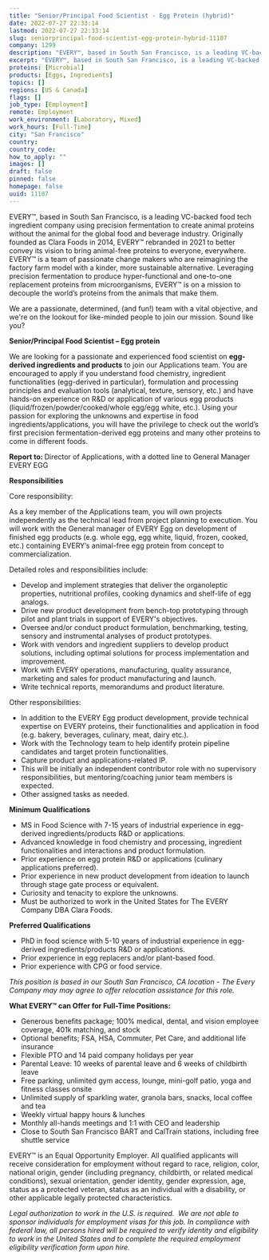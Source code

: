 ```yaml
---
title: "Senior/Principal Food Scientist - Egg Protein (hybrid)"
date: 2022-07-27 22:33:14
lastmod: 2022-07-27 22:33:14
slug: seniorprincipal-food-scientist-egg-protein-hybrid-11107
company: 1299
description: "EVERY™, based in South San Francisco, is a leading VC-backed food tech ingredient company using precision fermentation to create animal proteins without the animal for the global food and beverage industry. Originally founded as Clara Foods in 2014, EVERY™ rebranded in 2021 to better convey its vision to bring animal-free proteins to everyone, everywhere. EVERY™ is a team of passionate change makers who are reimagining the factory farm model with a kinder, more sustainable alternative."
excerpt: "EVERY™, based in South San Francisco, is a leading VC-backed food tech ingredient company using precision fermentation to create animal proteins without the animal for the global food and beverage industry. Originally founded as Clara Foods in 2014, EVERY™ rebranded in 2021 to better convey its vision to bring animal-free proteins to everyone, everywhere. EVERY™ is a team of passionate change makers who are reimagining the factory farm model with a kinder, more sustainable alternative."
proteins: [Microbial]
products: [Eggs, Ingredients]
topics: []
regions: [US & Canada]
flags: []
job_type: [Employment]
remote: Employment
work_environment: [Laboratory, Mixed]
work_hours: [Full-Time]
city: "San Francisco"
country: 
country_code: 
how_to_apply: ""
images: []
draft: false
pinned: false
homepage: false
uuid: 11107
---
```

<p>EVERY™, based in South San Francisco, is a leading VC-backed food tech ingredient company using precision fermentation to create animal proteins without the animal for the global food and beverage industry. Originally founded as Clara Foods in 2014, EVERY™ rebranded in 2021 to better convey its vision to bring animal-free proteins to everyone, everywhere. EVERY™ is a team of passionate change makers who are reimagining the factory farm model with a kinder, more sustainable alternative. Leveraging precision fermentation to produce hyper-functional and one-to-one replacement proteins from microorganisms, EVERY™ is on a mission to decouple the world’s proteins from the animals that make them.</p>
<p>We are a passionate, determined, (and fun!) team with a vital objective, and we're on the lookout for like-minded people to join our mission. Sound like you?</p>
<p><strong>Senior/Principal Food Scientist – Egg protein</strong></p>
<p>We are looking for a passionate and experienced food scientist on <strong>egg-derived ingredients and products</strong> to join our Applications team. You are encouraged to apply if you understand food chemistry, ingredient functionalities (egg-derived in particular), formulation and processing principles and evaluation tools (analytical, texture, sensory, etc.) and have hands-on experience on R&D or application of various egg products (liquid/frozen/powder/cooked/whole egg/egg white, etc.). Using your passion for exploring the unknowns and expertise in food ingredients/applications, you will have the privilege to check out the world’s first precision fermentation-derived egg proteins and many other proteins to come in different foods.</p>
<p><strong>Report to: </strong>Director of Applications, with a dotted line to General Manager EVERY EGG</p>
<p><strong>Responsibilities</strong></p>
<p>Core responsibility: </p>
<p>As a key member of the Applications team, you will own projects independently as the technical lead from project planning to execution. You will work with the General manager of EVERY Egg on development of finished egg products (e.g. whole egg, egg white, liquid, frozen, cooked, etc.) containing EVERY’s animal-free egg protein from concept to commercialization. </p>
<p>Detailed roles and responsibilities include:</p>
<ul>
<li>Develop and implement strategies that deliver the organoleptic properties, nutritional profiles, cooking dynamics and shelf-life of egg analogs.</li>
<li>Drive new product development from bench-top prototyping through pilot and plant trials in support of EVERY's objectives.</li>
<li>Oversee and/or conduct product formulation, benchmarking, testing, sensory and instrumental analyses of product prototypes.</li>
<li>Work with vendors and ingredient suppliers to develop product solutions, including optimal solutions for process implementation and improvement.</li>
<li>Work with EVERY operations, manufacturing, quality assurance, marketing and sales for product manufacturing and launch.</li>
<li>Write technical reports, memorandums and product literature.</li>
</ul>
<p>Other responsibilities: </p>
<ul>
<li>In addition to the EVERY Egg product development, provide technical expertise on EVERY proteins, their functionalities and application in food (e.g. bakery, beverages, culinary, meat, dairy etc.).</li>
<li>Work with the Technology team to help identify protein pipeline candidates and target protein functionalities.</li>
<li>Capture product and applications-related IP.</li>
<li>This will be initially an independent contributor role with no supervisory responsibilities, but mentoring/coaching junior team members is expected.</li>
<li>Other assigned tasks as needed.</li>
</ul>
<p><strong>Minimum Qualifications</strong></p>
<ul>
<li>MS in Food Science with 7-15 years of industrial experience in egg-derived ingredients/products R&D or applications.</li>
<li>Advanced knowledge in food chemistry and processing, ingredient functionalities and interactions and product formulation.</li>
<li>Prior experience on egg protein R&D or applications (culinary applications preferred).</li>
<li>Prior experience in new product development from ideation to launch through stage gate process or equivalent.</li>
<li>Curiosity and tenacity to explore the unknowns.</li>
<li>Must be authorized to work in the United States for The EVERY Company DBA Clara Foods.</li>
</ul>
<p><strong>Preferred Qualifications</strong></p>
<ul>
<li>PhD in food science with 5-10 years of industrial experience in egg-derived ingredients/products R&D or applications.</li>
<li>Prior experience in egg replacers and/or plant-based food.</li>
<li>Prior experience with CPG or food service.</li>
</ul>
<p><em>This position is based in our South San Francisco, CA location - The Every Company may may agree to offer relocation assistance for this role. </em></p>
<p><strong>What EVERY™ can Offer for Full-Time Positions:</strong></p>
<ul>
<li>Generous benefits package; 100% medical, dental, and vision employee coverage, 401k matching, and stock</li>
<li>Optional benefits; FSA, HSA, Commuter, Pet Care, and additional life insurance</li>
<li>Flexible PTO and 14 paid company holidays per year</li>
<li>Parental Leave: 10 weeks of parental leave and 6 weeks of childbirth leave</li>
<li>Free parking, unlimited gym access, lounge, mini-golf patio, yoga and fitness classes onsite</li>
<li>Unlimited supply of sparkling water, granola bars, snacks, local coffee and tea</li>
<li>Weekly virtual happy hours & lunches</li>
<li>Monthly all-hands meetings and 1:1 with CEO and leadership</li>
<li>Close to South San Francisco BART and CalTrain stations, including free shuttle service</li>
</ul>
<p>EVERY™ is an Equal Opportunity Employer. All qualified applicants will receive consideration for employment without regard to race, religion, color, national origin, gender (including pregnancy, childbirth, or related medical conditions), sexual orientation, gender identity, gender expression, age, status as a protected veteran, status as an individual with a disability, or other applicable legally protected characteristics.</p>
<p><em>Legal authorization to work in the U.S. is required.  We are not able to sponsor individuals for employment visas for this job. </em><em>In compliance with federal law, all persons hired will be required to verify identity and eligibility to work in the United States and to complete the required employment eligibility verification form upon hire.</em></p>
